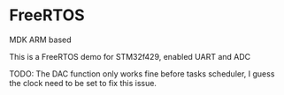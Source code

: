 # FreeRTOS
MDK ARM based

This is a FreeRTOS demo for STM32f429, enabled UART and ADC

TODO: The DAC function only works fine before tasks scheduler, I guess the clock need to be set to fix this issue.

